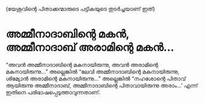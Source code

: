 (യേശുവിന്റെ പിതാക്കന്മാരുടെ പട്ടികയുടെ തുടർച്ചയാണ് ഇത്)
# അമ്മീനാദാബിന്റെ മകൻ, അമ്മീനാദാബ് അരാമിന്റെ മകൻ...
“അവൻ അമ്മീനാദാബിന്റെ മകനായിരുന്നു, അവൻ അരാമിന്റെ മകനായിരുന്നു...” അല്ലെങ്കിൽ “ലേവി അമ്മീനാദാബിന്റെ മകനായിരുന്നു, ശിമ്യോൻ അരാമിന്റെ മകനായിരുന്നു...” അല്ലെങ്കിൽ “നഹശോന്റെ പിതാവ് ആയിരുന്നു അമ്മീനാദാബ്, അമ്മീനാദാബിന്റെ പിതാവായിരുന്നു അരാം...’ എന്ന് ഇതിനെ പരിഭാഷപ്പെടുത്താവുന്നതാണ്.
